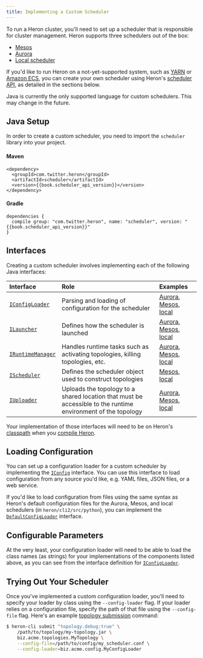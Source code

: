 ```yaml
---
title: Implementing a Custom Scheduler
---
```


To run a Heron cluster, you'll need to set up a scheduler that is responsible
for cluster management. Heron supports three schedulers out of the box:

* [Mesos](../operators/deployment/mesos.html)
* [Aurora](../operators/deployment/aurora.html)
* [Local scheduler](../operators/deployment/local.html)

If you'd like to run Heron on a not-yet-supported system, such as
[YARN](https://hadoop.apache.org/docs/current/hadoop-yarn/hadoop-yarn-site/YARN.html)
or [Amazon ECS](https://aws.amazon.com/ecs/), you can create your own scheduler
using Heron's [scheduler API](../api/scheduler/index.html), as detailed in the
sections below.

Java is currently the only supported language for custom schedulers. This may
change in the future.

## Java Setup

In order to create a custom scheduler, you need to import the `scheduler`
library into your project.

#### Maven

<pre><code class="lang-xml">&lt;dependency&gt;
  &lt;groupId>com.twitter.heron&lt;/groupId&gt;
  &lt;artifactId>scheduler&lt;/artifactId&gt;
  &lt;version&gt;{{book.scheduler_api_version}}&lt;/version&gt;
&lt;/dependency&gt;</code></pre>

#### Gradle

<pre><code class="lang-groovy">dependencies {
  compile group: "com.twitter.heron", name: "scheduler", version: "{{book.scheduler_api_version}}"
}</code></pre>

## Interfaces

Creating a custom scheduler involves implementing each of the following Java
interfaces:

Interface | Role | Examples
:-------- |:---- |:--------
[`IConfigLoader`](../api/scheduler/com/twitter/heron/scheduler/api/IConfigLoader.html) | Parsing and loading of configuration for the scheduler | [Aurora](../api/scheduler/com/twitter/heron/scheduler/aurora/AuroraConfigLoader.html), [Mesos](../api/scheduler/com/twitter/heron/scheduler/mesos/MesosConfigLoader.html), [local](../api/scheduler/com/twitter/heron/scheduler/local/LocalConfigLoader.html)
[`ILauncher`](../api/scheduler/com/twitter/heron/scheduler/api/ILauncher.html) | Defines how the scheduler is launched | [Aurora](../api/scheduler/com/twitter/heron/scheduler/aurora/AuroraLauncher.html), [Mesos](../api/scheduler/com/twitter/heron/scheduler/mesos/MesosLauncher.html), [local](../api/scheduler/com/twitter/heron/scheduler/local/LocalLauncher.html)
[`IRuntimeManager`](../api/scheduler/com/twitter/heron/scheduler/api/IRuntimeManager.html) | Handles runtime tasks such as activating topologies, killing topologies, etc. | [Aurora](../api/scheduler/com/twitter/heron/scheduler/aurora/AuroraTopologyRuntimeManager.html), [Mesos](../api/scheduler/com/twitter/heron/scheduler/mesos/MesosTopologyRuntimeManager.html), [local](../api/scheduler/com/twitter/heron/scheduler/local/LocalTopologyRuntimeManager.html)
[`IScheduler`](../api/scheduler/com/twitter/heron/scheduler/api/IScheduler.html) | Defines the scheduler object used to construct topologies | [Mesos](../api/scheduler/com/twitter/heron/scheduler/mesos/MesosScheduler.html), [local](../api/scheduler/com/twitter/heron/scheduler/local/LocalScheduler.html)
[`IUploader`](../api/scheduler/com/twitter/heron/scheduler/api/IUploader.html) | Uploads the topology to a shared location that must be accessible to the runtime environment of the topology | [Aurora](), [Mesos](), [local](../api/scheduler/com/twitter/heron/scheduler/local/LocalUploader.html)

Your implementation of those interfaces will need to be on Heron's
[classpath](https://docs.oracle.com/javase/tutorial/essential/environment/paths.html)
when you [compile Heron](../developers/compiling.html).

## Loading Configuration

You can set up a configuration loader for a custom scheduler by implementing the
[`IConfig`](../api/scheduler/com/twitter/heron/scheduler/api/IConfig.html)
interface. You can use this interface to load configuration from any source
you'd like, e.g. YAML files, JSON files, or a web service.

If you'd like to load configuration from files using the same syntax as Heron's
default configuration files for the Aurora, Mesos, and local schedulers (in
`heron/cli2/src/python`), you can implement the
[`DefaultConfigLoader`](../api/scheduler/com/twitter/heron/scheduler/util/DefaultConfigLoader.html)
interface.

## Configurable Parameters

At the very least, your configuration loader will need to be able to load the
class names (as strings) for your implementations of the components listed
above, as you can see from the interface definition for
[`IConfigLoader`](../api/scheduler/com/twitter/heron/scheduler/api/IConfigLoader.html).

## Trying Out Your Scheduler

Once you've implemented a custom configuration loader, you'll need to specify
your loader by class using the `--config-loader` flag. If your loader relies on
a configuration file, specify the path of that file using the `--config-file`
flag. Here's an example [topology
submission](../operators/heron-cli.html#submitting-a-topology) command:

```bash
$ heron-cli submit "topology.debug:true" \
    /path/to/topology/my-topology.jar \
    biz.acme.topologies.MyTopology \
    --config-file=/path/to/config/my_scheduler.conf \
    --config-loader=biz.acme.config.MyConfigLoader
```
